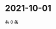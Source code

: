 # 2021-10-01

共 0 条

<!-- BEGIN WEIBO -->
<!-- 最后更新时间 Fri Oct 01 2021 01:13:32 GMT+0800 (China Standard Time) -->

<!-- END WEIBO -->
